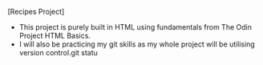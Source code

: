 [Recipes Project]

- This project is purely built in HTML using fundamentals from The Odin Project HTML Basics.
- I will also be practicing my git skills as my whole project will be utilising version control.git statu